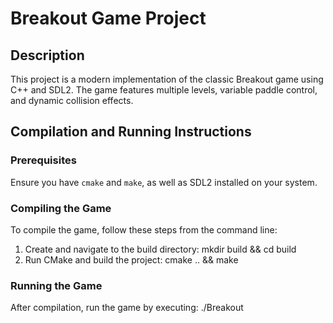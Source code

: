 # Breakout Game Project

## Description
This project is a modern implementation of the classic Breakout game using C++ and SDL2. The game features multiple levels, variable paddle control, and dynamic collision effects.

## Compilation and Running Instructions

### Prerequisites
Ensure you have `cmake` and `make`, as well as SDL2 installed on your system.

### Compiling the Game
To compile the game, follow these steps from the command line:

1. Create and navigate to the build directory:
mkdir build && cd build
2. Run CMake and build the project:
cmake .. && make

### Running the Game
After compilation, run the game by executing:
./Breakout